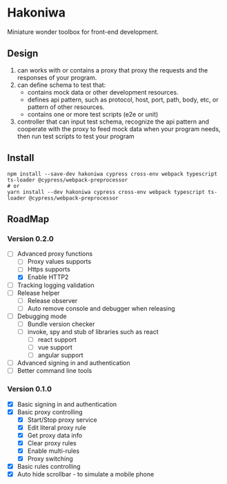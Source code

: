 # Hakoniwa

Miniature wonder toolbox for front-end development.

## Design

1. can works with or contains a proxy that proxy the requests and the responses of your program.
2. can define schema to test that:
    - contains mock data or other development resources.
    - defines api pattern, such as protocol, host, port, path, body, etc, or pattern of other resources.
    - contains one or more test scripts (e2e or unit)
3. controller that can input test schema, recognize the api pattern and cooperate with the proxy to feed mock data when your program needs, then run test scripts to test your program

## Install

```shell
npm install --save-dev hakoniwa cypress cross-env webpack typescript ts-loader @cypress/webpack-preprocessor
# or
yarn install --dev hakoniwa cypress cross-env webpack typescript ts-loader @cypress/webpack-preprocessor
```

## RoadMap

### Version 0.2.0

- [ ] Advanced proxy functions
    - [ ] Proxy values supports 
    - [ ] Https supports
    - [x] Enable HTTP2
- [ ] Tracking logging validation
- [ ] Release helper
    - [ ] Release observer
    - [ ] Auto remove console and debugger when releasing
- [ ] Debugging mode
    - [ ] Bundle version checker
    - [ ] invoke, spy and stub of libraries such as react
        - [ ] react support
        - [ ] vue support
        - [ ] angular support
- [ ] Advanced signing in and authentication
- [ ] Better command line tools

### Version 0.1.0

- [x] Basic signing in and authentication
- [x] Basic proxy controlling
    - [x] Start/Stop proxy service
    - [x] Edit literal proxy rule
    - [x] Get proxy data info
    - [x] Clear proxy rules
    - [x] Enable multi-rules
    - [x] Proxy switching
- [x] Basic rules controlling
- [x] Auto hide scrollbar - to simulate a mobile phone